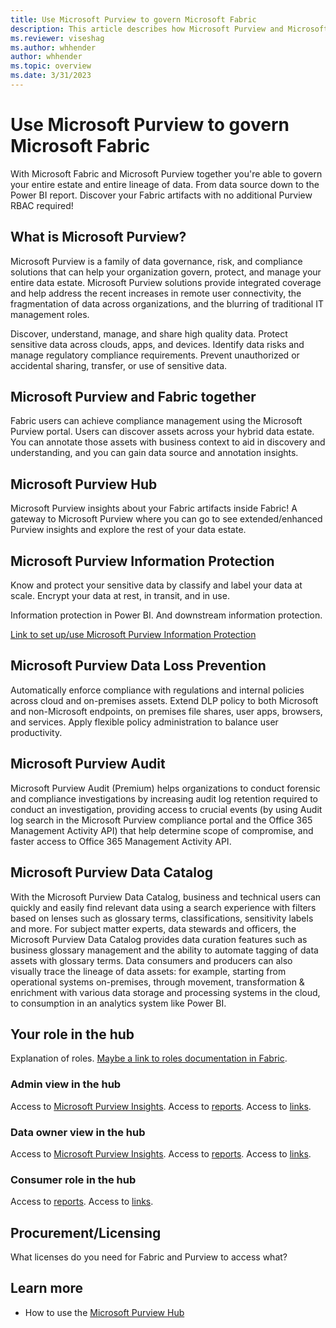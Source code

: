 ```yaml
---
title: Use Microsoft Purview to govern Microsoft Fabric
description: This article describes how Microsoft Purview and Microsoft Fabric work together to deliver a complete, governed data flow.
ms.reviewer: viseshag
ms.author: whhender
author: whhender
ms.topic: overview 
ms.date: 3/31/2023
---
```


# Use Microsoft Purview to govern Microsoft Fabric

With Microsoft Fabric and Microsoft Purview together you're able to govern your entire estate and entire lineage of data. From data source down to the Power BI report.
Discover your Fabric artifacts with no additional Purview RBAC required!

## What is Microsoft Purview?

Microsoft Purview is a family of data governance, risk, and compliance solutions that can help your organization govern, protect, and manage your entire data estate. Microsoft Purview solutions provide integrated coverage and help address the recent increases in remote user connectivity, the fragmentation of data across organizations, and the blurring of traditional IT management roles.

Discover, understand, manage, and share high quality data. Protect sensitive data across clouds, apps, and devices. Identify data risks and manage regulatory compliance requirements. Prevent unauthorized or accidental sharing, transfer, or use of sensitive data.

## Microsoft Purview and Fabric together

Fabric users can achieve compliance management using the Microsoft Purview portal. Users can discover assets across your hybrid data estate. You can annotate those assets with business context to aid in discovery and understanding, and you can gain data source and annotation insights.

## Microsoft Purview Hub

Microsoft Purview insights about your Fabric artifacts inside Fabric! A gateway to Microsoft Purview where you can go to see extended/enhanced Purview insights and explore the rest of your data estate.

## Microsoft Purview Information Protection

Know and protect your sensitive data by classify and label your data at scale. Encrypt your data at rest, in transit, and in use.

Information protection in Power BI. And downstream information protection.

[Link to set up/use Microsoft Purview Information Protection](../placeholder.md)

## Microsoft Purview Data Loss Prevention

Automatically enforce compliance with regulations and internal policies across cloud and on-premises assets. Extend DLP policy to both Microsoft and non-Microsoft endpoints, on premises file shares, user apps, browsers, and services. Apply flexible policy administration to balance user productivity.

## Microsoft Purview Audit

Microsoft Purview Audit (Premium) helps organizations to conduct forensic and compliance investigations by increasing audit log retention required to conduct an investigation, providing access to crucial events (by using Audit log search in the Microsoft Purview compliance portal and the Office 365 Management Activity API) that help determine scope of compromise, and faster access to Office 365 Management Activity API.

## Microsoft Purview Data Catalog

With the Microsoft Purview Data Catalog, business and technical users can quickly and easily find relevant data using a search experience with filters based on lenses such as glossary terms, classifications, sensitivity labels and more. For subject matter experts, data stewards and officers, the Microsoft Purview Data Catalog provides data curation features such as business glossary management and the ability to automate tagging of data assets with glossary terms. Data consumers and producers can also visually trace the lineage of data assets: for example, starting from operational systems on-premises, through movement, transformation & enrichment with various data storage and processing systems in the cloud, to consumption in an analytics system like Power BI.

## Your role in the hub

Explanation of roles. [Maybe a link to roles documentation in Fabric](../placeholder.md).

### Admin view in the hub

Access to [Microsoft Purview Insights](use-the-microsoft-purview-hub.md#microsoft-purview-insights).
Access to [reports](use-the-microsoft-purview-hub.md#reports).
Access to [links](use-the-microsoft-purview-hub.md#additional-links).

### Data owner view in the hub

Access to [Microsoft Purview Insights](use-the-microsoft-purview-hub.md#microsoft-purview-insights).
Access to [reports](use-the-microsoft-purview-hub.md#reports).
Access to [links](use-the-microsoft-purview-hub.md#additional-links).

### Consumer role in the hub

Access to [reports](use-the-microsoft-purview-hub.md#reports).
Access to [links](use-the-microsoft-purview-hub.md#additional-links).

## Procurement/Licensing

What licenses do you need for Fabric and Purview to access what?

## Learn more

- How to use the [Microsoft Purview Hub](use-the-microsoft-purview-hub.md)
